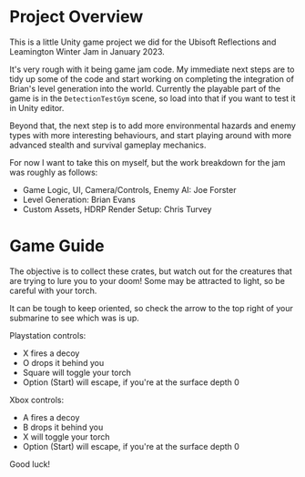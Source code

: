 # Project Overview

This is a little Unity game project we did for the Ubisoft Reflections and Leamington Winter Jam in January 2023.

It's very rough with it being game jam code. My immediate next steps are to tidy up some of the code and start working on completing the integration of Brian's level generation into the world. Currently the playable part of the game is in the `DetectionTestGym` scene, so load into that if you want to test it in Unity editor.

Beyond that, the next step is to add more environmental hazards and enemy types with more interesting behaviours, and start playing around with more advanced stealth and survival gameplay mechanics.

For now I want to take this on myself, but the work breakdown for the jam was roughly as follows:

- Game Logic, UI, Camera/Controls, Enemy AI: Joe Forster
- Level Generation: Brian Evans
- Custom Assets, HDRP Render Setup: Chris Turvey

# Game Guide

The objective is to collect these crates, but watch out for the creatures that are trying to lure you to your doom! Some may be attracted to light, so be careful with your torch.

It can be tough to keep oriented, so check the arrow to the top right of your submarine to see which was is up.

Playstation controls:
- X fires a decoy
- O drops it behind you
- Square will toggle your torch
- Option (Start) will escape, if you're at the surface depth 0

Xbox controls:
- A fires a decoy
- B drops it behind you
- X will toggle your torch
- Option (Start) will escape, if you're at the surface depth 0

Good luck!
